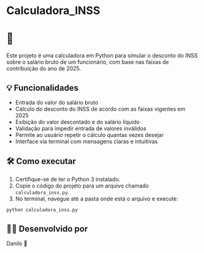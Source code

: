 # Calculadora_INSS

# 🧮

Este projeto é uma calculadora em Python para simular o desconto do INSS sobre o salário bruto de um funcionário, com base nas faixas de contribuição do ano de 2025.

## 💡 Funcionalidades

- Entrada do valor do salário bruto
- Cálculo do desconto do INSS de acordo com as faixas vigentes em 2025
- Exibição do valor descontado e do salário líquido
- Validação para impedir entrada de valores inválidos
- Permite ao usuário repetir o cálculo quantas vezes desejar
- Interface via terminal com mensagens claras e intuitivas

## 🛠 Como executar

1. Certifique-se de ter o Python 3 instalado.
2. Copie o código do projeto para um arquivo chamado `calculadora_inss.py`.
3. No terminal, navegue até a pasta onde está o arquivo e execute:

```bash
python calculadora_inss.py
```

## 👨‍💻 Desenvolvido por

Danilo 🧠  

